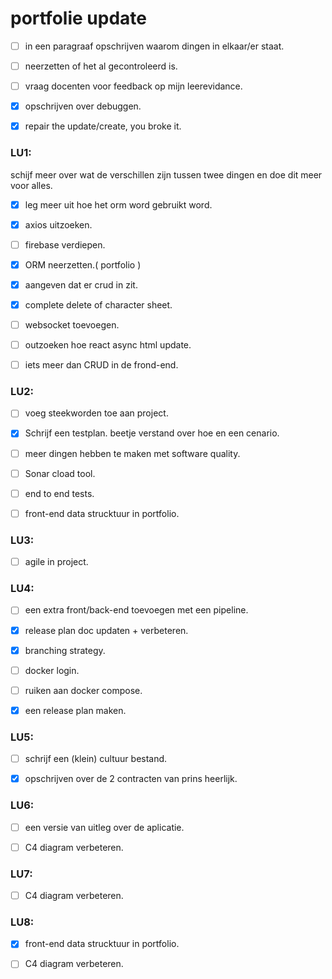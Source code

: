 # portfolie update


- [ ] in een paragraaf opschrijven waarom dingen in elkaar/er staat.

- [ ] neerzetten of het al gecontroleerd is.

- [ ] vraag docenten voor feedback op mijn leerevidance.

- [x] opschrijven over debuggen.

- [x] repair the update/create, you broke it.


### LU1:
schijf meer over wat de verschillen zijn tussen twee dingen en doe dit meer voor alles.

- [x] leg meer uit hoe het orm word gebruikt word.

- [x] axios uitzoeken.

- [ ] firebase verdiepen.

- [x] ORM neerzetten.( portfolio )

- [x] aangeven dat er crud in zit.

- [x] complete delete of character sheet.

- [ ] websocket toevoegen.

- [ ] outzoeken hoe react async html update.

- [ ] iets meer dan CRUD in de frond-end.

### LU2:

- [ ] voeg steekworden toe aan project.

- [x] Schrijf een testplan. beetje verstand over hoe en een cenario.

- [ ] meer dingen hebben te maken met software quality.

- [ ] Sonar cload tool.

- [ ] end to end tests.

- [ ] front-end data strucktuur in portfolio.

### LU3:

- [ ] agile in project.

### LU4:

- [ ] een extra front/back-end toevoegen met een pipeline.

- [x] release plan doc updaten + verbeteren.

- [x] branching strategy.

- [ ] docker login.

- [ ] ruiken aan docker compose.

- [x] een release plan maken.

### LU5:

- [ ] schrijf een (klein) cultuur bestand.

- [x] opschrijven over de 2 contracten van prins heerlijk.

### LU6:

- [ ] een versie van uitleg over de aplicatie.

- [ ] C4 diagram verbeteren.

### LU7:

- [ ] C4 diagram verbeteren.

### LU8:

- [x] front-end data strucktuur in portfolio. 

- [ ] C4 diagram verbeteren.
